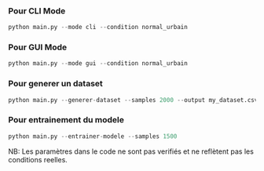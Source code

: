 ### Pour CLI Mode
```python
python main.py --mode cli --condition normal_urbain
```

### Pour GUI Mode
```python
python main.py --mode gui --condition normal_urbain
```

### Pour generer un dataset
```python
python main.py --generer-dataset --samples 2000 --output my_dataset.csv
```
### Pour entrainement du modele
```python
python main.py --entrainer-modele --samples 1500
```
NB: Les paramètres dans le code ne sont pas verifiés et ne reflètent pas les conditions reelles.